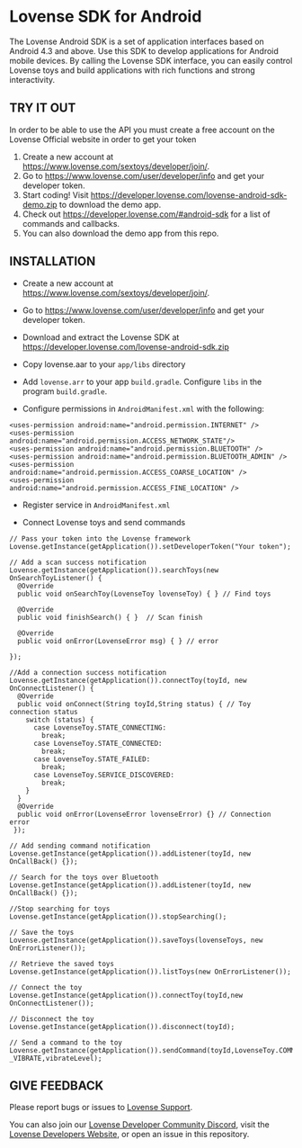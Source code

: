Lovense SDK for Android
========================

The Lovense Android SDK is a set of application interfaces based on Android 4.3 and above. Use this SDK to develop applications for Android mobile devices. By calling the Lovense SDK interface, you can easily control Lovense toys and build applications with rich functions and strong interactivity.

TRY IT OUT
----------

In order to be able to use the API you must create a free account on the Lovense Official website in order to get your token
1. Create a new account at https://www.lovense.com/sextoys/developer/join/.
2. Go to https://www.lovense.com/user/developer/info and get your developer token.
3. Start coding! Visit https://developer.lovense.com/lovense-android-sdk-demo.zip to download the demo app.
4. Check out https://developer.lovense.com/#android-sdk for a list of commands and callbacks.
5. You can also download the demo app from this repo.


INSTALLATION
------------

- Create a new account at https://www.lovense.com/sextoys/developer/join/.

- Go to https://www.lovense.com/user/developer/info and get your developer token.

- Download and extract the Lovense SDK at https://developer.lovense.com/lovense-android-sdk.zip

- Copy lovense.aar to your `app/libs` directory

- Add `lovense.arr` to your app `build.gradle`. Configure `libs` in the program `build.gradle`.

- Configure permissions in `AndroidManifest.xml` with the following:
```
<uses-permission android:name="android.permission.INTERNET" />
<uses-permission android:name="android.permission.ACCESS_NETWORK_STATE"/>
<uses-permission android:name="android.permission.BLUETOOTH" />
<uses-permission android:name="android.permission.BLUETOOTH_ADMIN" />
<uses-permission android:name="android.permission.ACCESS_COARSE_LOCATION" />
<uses-permission android:name="android.permission.ACCESS_FINE_LOCATION" />
```

- Register service in `AndroidManifest.xml`
<service android:name="com.xtremeprog.sdk.ble.BleService" android:enabled="true" />

- Connect Lovense toys and send commands 

```
// Pass your token into the Lovense framework
Lovense.getInstance(getApplication()).setDeveloperToken("Your token");

// Add a scan success notification
Lovense.getInstance(getApplication()).searchToys(new OnSearchToyListener() {
  @Override
  public void onSearchToy(LovenseToy lovenseToy) { } // Find toys

  @Override
  public void finishSearch() { }  // Scan finish

  @Override
  public void onError(LovenseError msg) { } // error

});

//Add a connection success notification
Lovense.getInstance(getApplication()).connectToy(toyId, new OnConnectListener() {
  @Override
  public void onConnect(String toyId,String status) { // Toy connection status
    switch (status) {
      case LovenseToy.STATE_CONNECTING:
        break;
      case LovenseToy.STATE_CONNECTED:
        break;
      case LovenseToy.STATE_FAILED:
        break;
      case LovenseToy.SERVICE_DISCOVERED:
        break;
    }
  }
  @Override
  public void onError(LovenseError lovenseError) {} // Connection error
 });

// Add sending command notification
Lovense.getInstance(getApplication()).addListener(toyId, new OnCallBack() {});

// Search for the toys over Bluetooth
Lovense.getInstance(getApplication()).addListener(toyId, new OnCallBack() {});

//Stop searching for toys
Lovense.getInstance(getApplication()).stopSearching();

// Save the toys
Lovense.getInstance(getApplication()).saveToys(lovenseToys, new OnErrorListener());

// Retrieve the saved toys
Lovense.getInstance(getApplication()).listToys(new OnErrorListener());

// Connect the toy
Lovense.getInstance(getApplication()).connectToy(toyId,new OnConnectListener());

// Disconnect the toy
Lovense.getInstance(getApplication()).disconnect(toyId);

// Send a command to the toy
Lovense.getInstance(getApplication()).sendCommand(toyId,LovenseToy.COMMAND _VIBRATE,vibrateLevel);
```



GIVE FEEDBACK
-------------
Please report bugs or issues to [Lovense Support](mailto:developer@mail.lovense.com).

You can also join our [Lovense Developer Community Discord](https://discord.gg/dW9f54BwqR), visit the [Lovense Developers Website](https://developer.lovense.com/#introduction), or open an issue in this repository.
